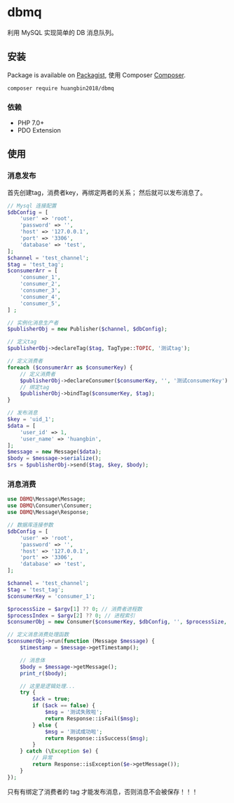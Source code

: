 # dbmq
利用 MySQL 实现简单的 DB 消息队列。

## 安装

Package is available on [Packagist](https://packagist.org/packages/huangbin2018/dbmq),
使用 Composer [Composer](http://getcomposer.org).

```shell
composer require huangbin2018/dbmq
```

### 依赖

- PHP 7.0+
- PDO Extension

## 使用
### 消息发布
首先创建tag，消费者key，再绑定两者的关系；
然后就可以发布消息了。
```php
// Mysql 连接配置
$dbConfig = [
    'user' => 'root',
    'password' => '',
    'host' => '127.0.0.1',
    'port' => '3306',
    'database' => 'test',
];
$channel = 'test_channel';
$tag = 'test_tag';
$consumerArr = [
    'consumer_1',
    'consumer_2',
    'consumer_3',
    'consumer_4',
    'consumer_5',
] ;

// 实例化消息生产者
$publisherObj = new Publisher($channel, $dbConfig);

// 定义tag
$publisherObj->declareTag($tag, TagType::TOPIC, '测试tag');

// 定义消费者
foreach ($consumerArr as $consumerKey) {
    // 定义消费者
    $publisherObj->declareConsumer($consumerKey, '', '测试consumerKey');
    // 绑定tag
    $publisherObj->bindTag($consumerKey, $tag);
}

// 发布消息
$key = 'uid_1';
$data = [
    'user_id' => 1,
    'user_name' => 'huangbin',
];
$message = new Message($data);
$body = $message->serialize();
$rs = $publisherObj->send($tag, $key, $body);

```

### 消息消费

```php
use DBMQ\Message\Message;
use DBMQ\Consumer\Consumer;
use DBMQ\Message\Response;

// 数据库连接参数
$dbConfig = [
    'user' => 'root',
    'password' => '',
    'host' => '127.0.0.1',
    'port' => '3306',
    'database' => 'test',
];

$channel = 'test_channel';
$tag = 'test_tag';
$consumerKey = 'consumer_1';

$processSize = $argv[1] ?? 0; // 消费者进程数
$processIndex = $argv[2] ?? 0; // 进程索引
$consumerObj = new Consumer($consumerKey, $dbConfig, '', $processSize, $processIndex);

// 定义消息消费处理函数
$consumerObj->run(function (Message $message) {
    $timestamp = $message->getTimestamp();

    // 消息体
    $body = $message->getMessage();
    print_r($body);

    // 这里是逻辑处理...
    try {
        $ack = true;
        if ($ack == false) {
            $msg = '测试失败啦';
            return Response::isFail($msg);
        } else {
            $msg = '测试成功啦';
            return Response::isSuccess($msg);
        }
    } catch (\Exception $e) {
        // 异常
        return Response::isException($e->getMessage());
    }
});
```
只有有绑定了消费者的 tag 才能发布消息，否则消息不会被保存！！！
